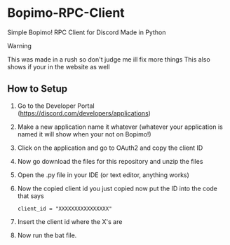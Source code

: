 # Bopimo-RPC-Client
Simple Bopimo! RPC Client for Discord Made in Python
>[!Warning]
>This was made in a rush so don't judge me ill fix more things
This also shows if your in the website as well
## How to Setup
1. Go to the Developer Portal (https://discord.com/developers/applications)
2. Make a new application name it whatever (whatever your application is named it will show when your not on Bopimo!)
3. Click on the application and go to OAuth2 and copy the client ID
4. Now go download the files for this repository and unzip the files
5. Open the .py file in your IDE (or text editor, anything works)
6. Now the copied client id you just copied now put the ID into the code that says

   ```
   client_id = "XXXXXXXXXXXXXXXX"
   ```

7. Insert the client id where the X's are
8. Now run the bat file.
